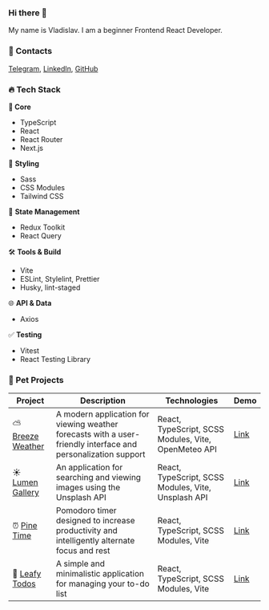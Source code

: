 ### Hi there 👋

My name is Vladislav. I am a beginner Frontend React Developer.

### 📱 Contacts

[Telegram](url), [LinkedIn](url), [GitHub](https://github.com/flinski)

### 🔥 Tech Stack

**🎯 Core**

- TypeScript
- React
- React Router
- Next.js

🎨 **Styling**

- Sass
- CSS Modules
- Tailwind CSS

🔄 **State Management**

- Redux Toolkit
- React Query

🛠 **Tools & Build**

- Vite
- ESLint, Stylelint, Prettier
- Husky, lint-staged

🌐 **API & Data**

- Axios

✅ **Testing**

- Vitest
- React Testing Library 

### 🚀 Pet Projects

| Project | Description | Technologies | Demo |
|---------|-------------|--------------|------|
| ⛅ [Breeze Weather](https://github.com/flinski/breeze-weather) | A modern application for viewing weather forecasts with a user-friendly interface and personalization support | React, TypeScript, SCSS Modules, Vite, OpenMeteo API | [Link](https://flinski.github.io/breeze-weather/) |
| ☀️ [Lumen Gallery](https://github.com/flinski/lumen-gallery) | An application for searching and viewing images using the Unsplash API | React, TypeScript, SCSS Modules, Vite, Unsplash API | [Link](https://flinski.github.io/lumen-gallery/) |
| ⏰ [Pine Time](https://github.com/flinski/pine-time) | Pomodoro timer designed to increase productivity and intelligently alternate focus and rest | React, TypeScript, SCSS Modules, Vite | [Link](https://flinski.github.io/pine-time/) |
| 🍃 [Leafy Todos](https://github.com/flinski/leafy-todos) | A simple and minimalistic application for managing your to-do list | React, TypeScript, SCSS Modules, Vite | [Link](https://flinski.github.io/leafy-todos/) |
